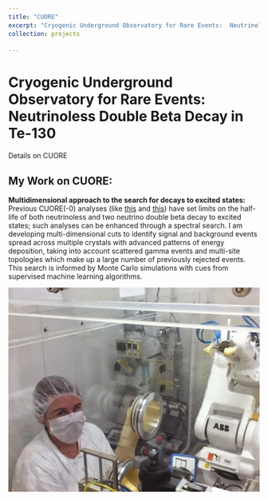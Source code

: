 ```yaml
---
title: "CUORE"
excerpt: "Cryogenic Underground Observatory for Rare Events:  Neutrinoless Double Beta Decay in Te-130"
collection: projects

---
```


Cryogenic Underground Observatory for Rare Events:  Neutrinoless Double Beta Decay in Te-130
===

Details on CUORE



## My Work on CUORE:


**Multidimensional approach to the search for decays to excited states:** Previous CUORE(-0) analyses (like [this](https://arxiv.org/abs/1811.10363) and [this](https://arxiv.org/abs/2101.10702)) have set limits on the half-life of both neutrinoless and two neutrino double beta decay to excited states; such analyses can be enhanced through a spectral search. I am developing multi-dimensional cuts to identify signal and background events spread across multiple crystals with advanced patterns of energy deposition, taking into account scattered gamma events and multi-site topologies which make up a large number of previously rejected events. This search is informed by Monte Carlo simulations with cues from supervised machine learning algorithms. 



<img src='/images/cleanroom.jpg' alt="Erin posing at a cleanroom glovebox which contains the CUORE construction robotic arm. The arm has small rubber grips which are prepared to grab a crystal in order to prepare it for processing. Erin is wearing a bunny suit, mask, and hairnet.">